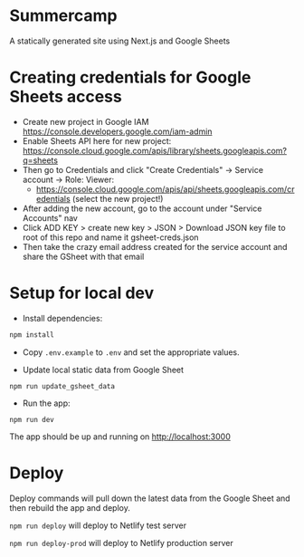 # Summercamp

A statically generated site using Next.js and Google Sheets

# Creating credentials for Google Sheets access

- Create new project in Google IAM https://console.developers.google.com/iam-admin
- Enable Sheets API here for new project: https://console.cloud.google.com/apis/library/sheets.googleapis.com?q=sheets
- Then go to Credentials and click "Create Credentials" -> Service account -> Role: Viewer:
    - https://console.cloud.google.com/apis/api/sheets.googleapis.com/credentials (select the new project!)
- After adding the new account, go to the account under "Service Accounts" nav
- Click ADD KEY > create new key > JSON > Download JSON key file to root of this repo and name it gsheet-creds.json
- Then take the crazy email address created for the service account and share the GSheet with that email


# Setup for local dev

- Install dependencies:

```bash
npm install
```

- Copy `.env.example` to `.env` and set the appropriate values.

- Update local static data from Google Sheet

```
npm run update_gsheet_data
```

- Run the app:

```
npm run dev
```


The app should be up and running on [http://localhost:3000](http://localhost:3000)


# Deploy

Deploy commands will pull down the latest data from the Google Sheet and then rebuild the app and deploy.

`npm run deploy` will deploy to Netlify test server

`npm run deploy-prod` will deploy to Netlify production server


